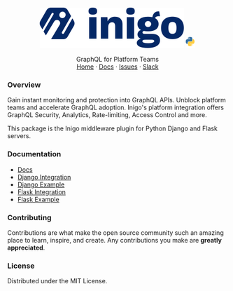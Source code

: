 <br />
<div align="center">
  <img src="https://raw.githubusercontent.com/inigolabs/inigo-py/master/assets/inigo.svg">
  <img height="25" src="https://raw.githubusercontent.com/inigolabs/inigo-py/master/assets/py.svg">

  <p align="center">
    GraphQL for Platform Teams
    <br />
    <a href="https://inigo.io">Home</a>
    ·
    <a href="https://docs.inigo.io/">Docs</a>
    ·
    <a href="https://github.com/inigolabs/inigo-py/issues">Issues</a>
    ·
    <a href="https://slack.inigo.io/">Slack</a>
  </p>
</div>

### Overview
Gain instant monitoring and protection into GraphQL APIs. Unblock platform teams and accelerate GraphQL adoption.
Inigo's platform integration offers GraphQL Security, Analytics, Rate-limiting, Access Control and more.  

This package is the Inigo middleware plugin for Python Django and Flask servers.

### Documentation
* [Docs](https://docs.inigo.io/)
* [Django Integration](https://docs.inigo.io/product/agent_installation/python_django)
* [Django Example](https://github.com/inigolabs/inigo-py/tree/master/examples/django)
* [Flask Integration](https://docs.inigo.io/product/agent_installation/python_flask)
* [Flask Example](https://github.com/inigolabs/inigo-py/tree/master/examples/flask)

### Contributing
Contributions are what make the open source community such an amazing place to learn, inspire, and create. Any contributions you make are **greatly appreciated**.

### License
Distributed under the MIT License.